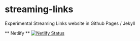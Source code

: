 # streaming-links
Experimental Streaming Links website in Github Pages / Jekyll

** Netlify **
[![Netlify Status](https://api.netlify.com/api/v1/badges/3442ff90-e934-49c4-bcc4-fd8da7d7a07e/deploy-status)](https://app.netlify.com/sites/eucharistie/deploys)